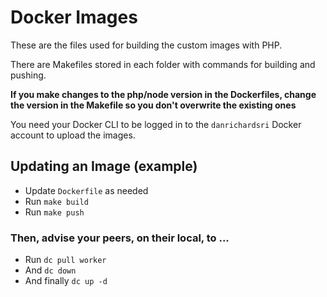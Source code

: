 # Docker Images

These are the files used for building the custom images with PHP.

There are Makefiles stored in each folder with commands for building and pushing.  

**If you make changes to the php/node version in the Dockerfiles, change the version in the Makefile so you don't overwrite the existing ones**  

You need your Docker CLI to be logged in to the `danrichardsri` Docker account to upload the images. 

## Updating an Image (example)

- Update `Dockerfile` as needed
- Run `make build`
- Run `make push`

### Then, advise your peers, on their local, to ...

- Run `dc pull worker` 
- And `dc down`
- And finally `dc up -d`